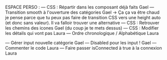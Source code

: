 ESPACE PERSO :
— CSS : Répartir dans les composant déjà faits     Gael
— Transition smooth à l'ouverture des catégories   Gael -> Ça ça va être chaud je pense parce que tu peux pas faire de transition CSS vers une height auto (et donc sans valeur). Il va falloir trouver une alternative
— CSS : Retrouver les chemins des icones    Gael (du coup je te mets dessus)
— CSS : Modifier les détails qui vont pas    Laura
— Ordre chronologique / Alphabétique   Laura

— Gérer input nouvelle catégorie        Gael
— Disabled pour les input !             Gael 
— Commenter le code      Laura
— Faire passer isConnected à true à la connexion    Laura